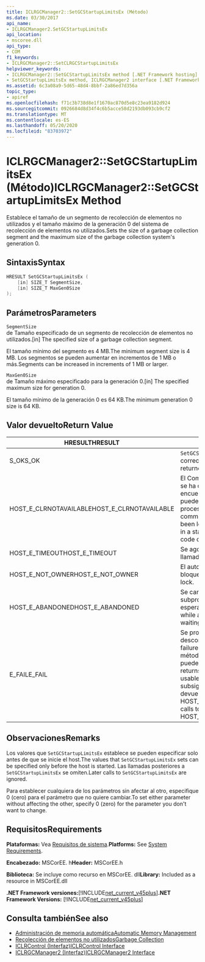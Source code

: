 ```yaml
---
title: ICLRGCManager2::SetGCStartupLimitsEx (Método)
ms.date: 03/30/2017
api_name:
- ICLRGCManager2.SetGCStartupLimitsEx
api_location:
- mscoree.dll
api_type:
- COM
f1_keywords:
- ICLRGCManager2::SetCLRGCStartupLimitsEx
helpviewer_keywords:
- ICLRGCManager2::SetGCStartupLimitsEx method [.NET Framework hosting]
- SetGCStartupLimitsEx method, ICLRGCManager2 interface [.NET Framework hosting]
ms.assetid: 6c3a08a9-5d65-48d4-8bbf-2a86ed7d356a
topic_type:
- apiref
ms.openlocfilehash: f71c3b738d8e1f1670ac870d5e8c23ea9182d924
ms.sourcegitcommit: 0926684d8d34f4c6b5acce58d2193db093cb9cf2
ms.translationtype: MT
ms.contentlocale: es-ES
ms.lasthandoff: 05/20/2020
ms.locfileid: "83703972"
---
```

# <a name="iclrgcmanager2setgcstartuplimitsex-method"></a><span data-ttu-id="ec387-102">ICLRGCManager2::SetGCStartupLimitsEx (Método)</span><span class="sxs-lookup"><span data-stu-id="ec387-102">ICLRGCManager2::SetGCStartupLimitsEx Method</span></span>
<span data-ttu-id="ec387-103">Establece el tamaño de un segmento de recolección de elementos no utilizados y el tamaño máximo de la generación 0 del sistema de recolección de elementos no utilizados.</span><span class="sxs-lookup"><span data-stu-id="ec387-103">Sets the size of a garbage collection segment and the maximum size of the garbage collection system's generation 0.</span></span>  
  
## <a name="syntax"></a><span data-ttu-id="ec387-104">Sintaxis</span><span class="sxs-lookup"><span data-stu-id="ec387-104">Syntax</span></span>  
  
```cpp  
HRESULT SetGCStartupLimitsEx (  
    [in] SIZE_T SegmentSize,
    [in] SIZE_T MaxGen0Size  
);  
```  
  
## <a name="parameters"></a><span data-ttu-id="ec387-105">Parámetros</span><span class="sxs-lookup"><span data-stu-id="ec387-105">Parameters</span></span>  
 `SegmentSize`  
 <span data-ttu-id="ec387-106">de Tamaño especificado de un segmento de recolección de elementos no utilizados.</span><span class="sxs-lookup"><span data-stu-id="ec387-106">[in] The specified size of a garbage collection segment.</span></span>  
  
 <span data-ttu-id="ec387-107">El tamaño mínimo del segmento es 4 MB.</span><span class="sxs-lookup"><span data-stu-id="ec387-107">The minimum segment size is 4 MB.</span></span> <span data-ttu-id="ec387-108">Los segmentos se pueden aumentar en incrementos de 1 MB o más.</span><span class="sxs-lookup"><span data-stu-id="ec387-108">Segments can be increased in increments of 1 MB or larger.</span></span>  
  
 `MaxGen0Size`  
 <span data-ttu-id="ec387-109">de Tamaño máximo especificado para la generación 0.</span><span class="sxs-lookup"><span data-stu-id="ec387-109">[in] The specified maximum size for generation 0.</span></span>  
  
 <span data-ttu-id="ec387-110">El tamaño mínimo de la generación 0 es 64 KB.</span><span class="sxs-lookup"><span data-stu-id="ec387-110">The minimum generation 0 size is 64 KB.</span></span>  
  
## <a name="return-value"></a><span data-ttu-id="ec387-111">Valor devuelto</span><span class="sxs-lookup"><span data-stu-id="ec387-111">Return Value</span></span>  
  
|<span data-ttu-id="ec387-112">HRESULT</span><span class="sxs-lookup"><span data-stu-id="ec387-112">HRESULT</span></span>|<span data-ttu-id="ec387-113">Descripción</span><span class="sxs-lookup"><span data-stu-id="ec387-113">Description</span></span>|  
|-------------|-----------------|  
|<span data-ttu-id="ec387-114">S_OK</span><span class="sxs-lookup"><span data-stu-id="ec387-114">S_OK</span></span>|<span data-ttu-id="ec387-115">`SetGCStartupLimitsEx`se devolvió correctamente.</span><span class="sxs-lookup"><span data-stu-id="ec387-115">`SetGCStartupLimitsEx` returned successfully.</span></span>|  
|<span data-ttu-id="ec387-116">HOST_E_CLRNOTAVAILABLE</span><span class="sxs-lookup"><span data-stu-id="ec387-116">HOST_E_CLRNOTAVAILABLE</span></span>|<span data-ttu-id="ec387-117">El Common Language Runtime (CLR) no se ha cargado en un proceso o el CLR se encuentra en un estado en el que no puede ejecutar código administrado ni procesar la llamada correctamente.</span><span class="sxs-lookup"><span data-stu-id="ec387-117">The common language runtime (CLR) has not been loaded into a process, or the CLR is in a state in which it cannot run managed code or process the call successfully.</span></span>|  
|<span data-ttu-id="ec387-118">HOST_E_TIMEOUT</span><span class="sxs-lookup"><span data-stu-id="ec387-118">HOST_E_TIMEOUT</span></span>|<span data-ttu-id="ec387-119">Se agotó el tiempo de espera de la llamada.</span><span class="sxs-lookup"><span data-stu-id="ec387-119">The call timed out.</span></span>|  
|<span data-ttu-id="ec387-120">HOST_E_NOT_OWNER</span><span class="sxs-lookup"><span data-stu-id="ec387-120">HOST_E_NOT_OWNER</span></span>|<span data-ttu-id="ec387-121">El autor de la llamada no posee el bloqueo.</span><span class="sxs-lookup"><span data-stu-id="ec387-121">The caller does not own the lock.</span></span>|  
|<span data-ttu-id="ec387-122">HOST_E_ABANDONED</span><span class="sxs-lookup"><span data-stu-id="ec387-122">HOST_E_ABANDONED</span></span>|<span data-ttu-id="ec387-123">Se canceló un evento mientras un subproceso o fibra bloqueados estaba esperando en él.</span><span class="sxs-lookup"><span data-stu-id="ec387-123">An event was canceled while a blocked thread or fiber was waiting on it.</span></span>|  
|<span data-ttu-id="ec387-124">E_FAIL</span><span class="sxs-lookup"><span data-stu-id="ec387-124">E_FAIL</span></span>|<span data-ttu-id="ec387-125">Se produjo un error grave desconocido.</span><span class="sxs-lookup"><span data-stu-id="ec387-125">An unknown catastrophic failure occurred.</span></span> <span data-ttu-id="ec387-126">Después de que un método devuelve E_FAIL, CLR ya no se puede usar en el proceso.</span><span class="sxs-lookup"><span data-stu-id="ec387-126">After a method returns E_FAIL, the CLR is no longer usable within the process.</span></span> <span data-ttu-id="ec387-127">Las llamadas subsiguientes a métodos de hospedaje devuelven HOST_E_CLRNOTAVAILABLE.</span><span class="sxs-lookup"><span data-stu-id="ec387-127">Subsequent calls to hosting methods return HOST_E_CLRNOTAVAILABLE.</span></span>|  
  
## <a name="remarks"></a><span data-ttu-id="ec387-128">Observaciones</span><span class="sxs-lookup"><span data-stu-id="ec387-128">Remarks</span></span>  
 <span data-ttu-id="ec387-129">Los valores que `SetGCStartupLimitsEx` establece se pueden especificar solo antes de que se inicie el host.</span><span class="sxs-lookup"><span data-stu-id="ec387-129">The values that `SetGCStartupLimitsEx` sets can be specified only before the host is started.</span></span> <span data-ttu-id="ec387-130">Las llamadas posteriores a `SetGCStartupLimitsEx` se omiten.</span><span class="sxs-lookup"><span data-stu-id="ec387-130">Later calls to `SetGCStartupLimitsEx` are ignored.</span></span>  
  
 <span data-ttu-id="ec387-131">Para establecer cualquiera de los parámetros sin afectar al otro, especifique 0 (cero) para el parámetro que no quiere cambiar.</span><span class="sxs-lookup"><span data-stu-id="ec387-131">To set either parameter without affecting the other, specify 0 (zero) for the parameter you don't want to change.</span></span>  
  
## <a name="requirements"></a><span data-ttu-id="ec387-132">Requisitos</span><span class="sxs-lookup"><span data-stu-id="ec387-132">Requirements</span></span>  
 <span data-ttu-id="ec387-133">**Plataformas:** Vea [Requisitos de sistema](../../get-started/system-requirements.md).</span><span class="sxs-lookup"><span data-stu-id="ec387-133">**Platforms:** See [System Requirements](../../get-started/system-requirements.md).</span></span>  
  
 <span data-ttu-id="ec387-134">**Encabezado:** MSCorEE. h</span><span class="sxs-lookup"><span data-stu-id="ec387-134">**Header:** MSCorEE.h</span></span>  
  
 <span data-ttu-id="ec387-135">**Biblioteca:** Se incluye como recurso en MSCorEE. dll</span><span class="sxs-lookup"><span data-stu-id="ec387-135">**Library:** Included as a resource in MSCorEE.dll</span></span>  
  
 <span data-ttu-id="ec387-136">**.NET Framework versiones:**[!INCLUDE[net_current_v45plus](../../../../includes/net-current-v45plus-md.md)]</span><span class="sxs-lookup"><span data-stu-id="ec387-136">**.NET Framework Versions:** [!INCLUDE[net_current_v45plus](../../../../includes/net-current-v45plus-md.md)]</span></span>  
  
## <a name="see-also"></a><span data-ttu-id="ec387-137">Consulta también</span><span class="sxs-lookup"><span data-stu-id="ec387-137">See also</span></span>

- [<span data-ttu-id="ec387-138">Administración de memoria automática</span><span class="sxs-lookup"><span data-stu-id="ec387-138">Automatic Memory Management</span></span>](../../../standard/automatic-memory-management.md)
- [<span data-ttu-id="ec387-139">Recolección de elementos no utilizados</span><span class="sxs-lookup"><span data-stu-id="ec387-139">Garbage Collection</span></span>](../../../standard/garbage-collection/index.md)
- [<span data-ttu-id="ec387-140">ICLRControl (Interfaz)</span><span class="sxs-lookup"><span data-stu-id="ec387-140">ICLRControl Interface</span></span>](iclrcontrol-interface.md)
- [<span data-ttu-id="ec387-141">ICLRGCManager2 (Interfaz)</span><span class="sxs-lookup"><span data-stu-id="ec387-141">ICLRGCManager2 Interface</span></span>](iclrgcmanager2-interface.md)

